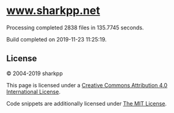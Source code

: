 # www.sharkpp.net

Processing completed 2838 files in 135.7745 seconds.

Build completed on 2019-11-23 11:25:19.

## License

&copy; 2004-2019 sharkpp

This page is licensed under a [Creative Commons Attribution 4.0 International License](http://creativecommons.org/licenses/by/4.0/).

Code snippets are additionally licensed under [The MIT License](http://opensource.org/licenses/MIT).
